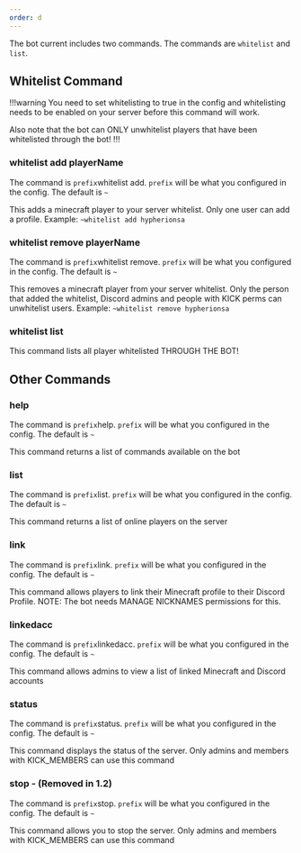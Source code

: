 ```yaml
---
order: d
---
```


The bot current includes two commands. The commands are `whitelist` and `list`.

## Whitelist Command
!!!warning
You need to set whitelisting to true in the config and whitelisting needs to be enabled on your server before this command will work.

Also note that the bot can ONLY unwhitelist players that have been whitelisted through the bot!
!!!

### whitelist add playerName
The command is `prefix`whitelist add. `prefix` will be what you configured in the config. The default is `~`

This adds a minecraft player to your server whitelist. Only one user can add a profile. Example: `~whitelist add hypherionsa`

### whitelist remove playerName
The command is `prefix`whitelist remove. `prefix` will be what you configured in the config. The default is `~`

This removes a minecraft player from your server whitelist. Only the person that added the whitelist, Discord admins and people with KICK perms can unwhitelist users. Example: `~whitelist remove hypherionsa`

### whitelist list
This command lists all player whitelisted THROUGH THE BOT!

## Other Commands

### help
The command is `prefix`help. `prefix` will be what you configured in the config. The default is `~`

This command returns a list of commands available on the bot

### list
The command is `prefix`list. `prefix` will be what you configured in the config. The default is `~`

This command returns a list of online players on the server

### link
The command is `prefix`link. `prefix` will be what you configured in the config. The default is `~`

This command allows players to link their Minecraft profile to their Discord Profile. NOTE: The bot needs MANAGE NICKNAMES permissions for this.

### linkedacc
The command is `prefix`linkedacc. `prefix` will be what you configured in the config. The default is `~`

This command allows admins to view a list of linked Minecraft and Discord accounts

### status
The command is `prefix`status. `prefix` will be what you configured in the config. The default is `~`

This command displays the status of the server. Only admins and members with KICK_MEMBERS can use this command

### stop - (Removed in 1.2)
The command is `prefix`stop. `prefix` will be what you configured in the config. The default is `~`

This command allows you to stop the server. Only admins and members with KICK_MEMBERS can use this command
